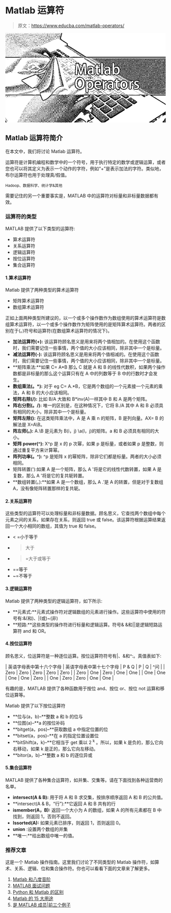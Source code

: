 # Matlab 运算符

> 原文：<https://www.educba.com/matlab-operators/>

![Matlab Operators](img/a94111055b9710c78c11b5789cbf8be4.png)



## Matlab 运算符简介

在本文中，我们将讨论 Matlab 运算符。

运算符是计算机编程和数学中的一个符号，用于执行特定的数学或逻辑运算，或者您也可以将其定义为表示一个动作的字符，例如“+”是表示加法的字符。类似地，布尔运算符也用于处理真/假值。

<small>Hadoop、数据科学、统计学&其他</small>

需要记住的另一个重要事实是，MATLAB 中的运算符对标量和非标量数据都有效。

### 运算符的类型

MATLAB 提供了以下类型的运算符:

*   算术运算符
*   关系运算符
*   逻辑运算符
*   按位运算符
*   集合运算符

#### 1.算术运算符

Matlab 提供了两种类型的算术运算符

*   矩阵算术运算符
*   数组算术运算符

正如上面两种类型所建议的，以一个或多个操作数作为数组使用的算术运算符是数组算术运算符，以一个或多个操作数作为矩阵使用的是矩阵算术运算符。两者的区别在于(。)符号和运算符(在数组算术运算符的情况下)。

*   **加法运算符(+):** 该运算符顾名思义是用来将两个值相加的。在使用这个函数时，我们需要记住一些事情，两个值的大小应该相同，除非其中一个是标量。
*   **减法运算符(-):** 该运算符顾名思义是用来将两个值相减的。在使用这个函数时，我们需要记住一些事情，两个值的大小应该相同，除非其中一个是标量。
*   **矩阵乘法:**如果 C= A*B 那么 C 就是 A 和 B 的线性代数积，如果两个操作数都是非标量的那么这个运算只有在 A 中的列数等于 B 中的行数时才会发生。
*   **数组乘法(。*):** 对于 eg C= A.*B，它是两个数组的一个元素接一个元素的乘法，A 和 B 的大小应该相同。
*   **矩阵右除(/):** 比如 B/A 大致和 B*inv(A)一样其中 B 和 A 是两个矩阵。
*   **阵右分割(。/):** 唯一的区别是，在这种情况下，它将 B./A 其中 A 和 B 必须具有相同的大小，除非其中一个是标量。
*   **矩阵左除(\):** 在这类矩阵乘法中，A 是 A 乘 n 的矩阵，B 是列向量。AX= B 的解法是 X=A\B。
*   **阵左师(。\):** A.\B 是元素为 B(i，j) \a(I，j)的矩阵。a 和 B 必须具有相同的大小。
*   **矩阵 power(^):** X^p 是 x 的 p 次幂，如果 p 是标量，或者如果 p 是整数，则通过重复平方来计算幂。
*   **阵列功率(。^):** ^p 是矩阵 x 的幂矩阵，除非它们都是标量。两者的大小必须相同。
*   矩阵转置('):如果 A 是一个矩阵，那么 A '将是它的线性代数转置，如果 A 是复数，那么 A '将是它的复共轭转置。
*   **数组转置(。):**如果 A 是一个数组，那么 A .’是 A 的转置，但是对于复数组 A，没有像矩阵转置那样的复共轭。

#### 2.关系运算符

这些类型的运算符可以处理标量和非标量数据。顾名思义，它查找两个数组中每个元素之间的关系，如果存在关系，则返回 true 或 false。该运算符根据运算结果返回一个大小相同的数组，其值为 true 和 false。

*   < =小于等于
*   >大于
*   > =大于或等于
*   ==等于
*   ~=不等于

#### 3.逻辑运算符

Matlab 提供了两种类型的逻辑运算符，如下所示:

*   **元素式:**元素式操作符对逻辑数组的元素进行操作。这些运算符中使用的符号有:&(和)、|(或)~(非)
*   **短路:**这些类型的操作符进行标量和逻辑运算。符号& &和||是逻辑短路运算符 and 和 OR。

#### 4.按位运算符

顾名思义，位运算符是一种逐位运算。按位运算符符号有|、&和^:。真值表如下:

| 英语字母表中第十六个字母 | 英语字母表中第十七个字母 | P & Q | P &#124; Q | ^问 |
| Zero | Zero | Zero | Zero | Zero |
| Zero | One | Zero | One | One |
| One | One | One | One | Zero |
| One | Zero | Zero | One | One |

有趣的是，MATLAB 提供了各种函数用于按位 and、按位 or、按位 not 运算和移位运算等。

Matlab 提供了以下按位运算符

*   **位与(a，b)–**整数 a 和 b 的位与
*   **位图(a)–**a 的按位补码
*   **bitget(a，pos)–**获取数组 a 中指定位置的位
*   **bitset(a，pos)–**在 a 的指定位置设置位
*   **bitShift(a，k)–**它相当于 get 乘以 2 <sup>k</sup> 。所以，如果 k 是负的，那么它向右移动，如果 k 是正的，那么它向左移动。
*   **bitor(a，b)–**整数 a 和 b 的逐位异或

#### 5.集合运算符

MATLAB 提供了各种集合运算符，如并集、交集等。请在下面找到各种运营商的名单。

*   **intersect(A & B):** 用于将 A 和 B 求交集，按排序顺序返回 A 和 B 的公共值。
*   **intersect(A & B，“行”):**它返回 A 和 B 共有的行
*   **ismember(A，B):** 返回一个大小为 A 的数组，如果 A 的所有元素都在 B 中找到，则返回 1，否则不返回。
*   **Issorted(A):** 如果元素已排序，则返回 1，否则返回 0。
*   **union** :设置两个数组的并集
*   **唯一:**给出数组中唯一的值。

### 推荐文章

这是一个 Matlab 操作指南。这里我们讨论了不同类型的 Matlab 操作符，如算术、关系、逻辑、位和集合操作符。你也可以看看下面的文章来了解更多。

1.  [Matlab 和八度音阶](https://www.educba.com/matlab-vs-octave/)
2.  [MATLAB 面试问题](https://www.educba.com/matlab-interview-questions/)
3.  [Python 和 Matlab 的区别](https://www.educba.com/python-vs-matlab/)
4.  [Matlab 的 15 大用途](https://www.educba.com/uses-of-matlab/)
5.  [是 MATLAB 成员|前三个例子](https://www.educba.com/ismember-matlab/)





